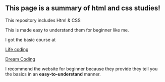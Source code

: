 ## This page is a summary of html and css studies!

This repository includes Html & CSS

This is made easy to understand them for beginner like me.



I got the basic course at 

<a href="https://opentutorials.org/course/2039">Life coding</a>


<a href="https://www.youtube.com/watch?v=wcsVjmHrUQg&list=PLv2d7VI9OotTVOL4QmPfvJWPJvkmv6h-2">Dream Coding</a>

I recommend the website for beginner because they provide they tell you the basics in an <b>easy-to-understand</b> manner.

